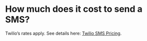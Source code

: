 # How much does it cost to send a SMS?

Twilio’s rates apply. See details here: [Twilio SMS Pricing](https://www.twilio.com/en-us/sms/pricing/us).
